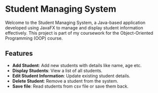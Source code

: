 # Student Managing System
Welcome to the Student Managing System, a Java-based application developed using JavaFX to manage and display student information effectively. This project is part of my coursework for the Object-Oriented Programming (OOP) course.

## Features
- **Add Student**: Add new students with details like name, age etc.
- **Display Students**: View a list of all students.
- **Edit Student Information**: Update existing student details.
- **Delete Student**: Remove a student from the system.
- **Save file**: Read students from csv file or save them back.

